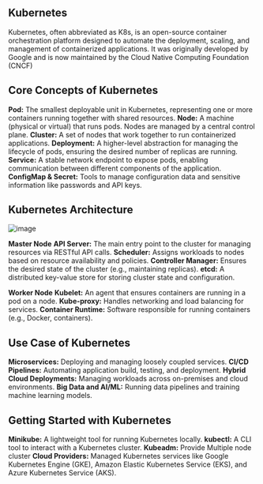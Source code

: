 ## Kubernetes
Kubernetes, often abbreviated as K8s, is an open-source container orchestration platform designed to automate the deployment, scaling, and management of containerized applications.
It was originally developed by Google and is now maintained by the Cloud Native Computing Foundation (CNCF)

## Core Concepts of Kubernetes
**Pod:** The smallest deployable unit in Kubernetes, representing one or more containers running together with shared resources.
**Node:** A machine (physical or virtual) that runs pods. Nodes are managed by a central control plane.
**Cluster:** A set of nodes that work together to run containerized applications.
**Deployment:** A higher-level abstraction for managing the lifecycle of pods, ensuring the desired number of replicas are running.
**Service:** A stable network endpoint to expose pods, enabling communication between different components of the application.
**ConfigMap & Secret:** Tools to manage configuration data and sensitive information like passwords and API keys.

## Kubernetes Architecture
![image](https://github.com/user-attachments/assets/91ae313f-562f-4537-bb28-0b62e91e4c9f)

**Master Node**
**API Server:** The main entry point to the cluster for managing resources via RESTful API calls.
**Scheduler:** Assigns workloads to nodes based on resource availability and policies.
**Controller Manager:** Ensures the desired state of the cluster (e.g., maintaining replicas).
**etcd:** A distributed key-value store for storing cluster state and configuration.

**Worker Node**
**Kubelet:** An agent that ensures containers are running in a pod on a node.
**Kube-proxy:** Handles networking and load balancing for services.
**Container Runtime:** Software responsible for running containers (e.g., Docker, containers).


## Use Case of Kubernetes
**Microservices:** Deploying and managing loosely coupled services.
**CI/CD Pipelines:** Automating application build, testing, and deployment.
**Hybrid Cloud Deployments:** Managing workloads across on-premises and cloud environments.
**Big Data and AI/ML:** Running data pipelines and training machine learning models.

## Getting Started with Kubernetes
**Minikube:** A lightweight tool for running Kubernetes locally.
**kubectl:** A CLI tool to interact with a Kubernetes cluster.
**Kubeadm:** Provide Multiple node cluster
**Cloud Providers:** Managed Kubernetes services like Google Kubernetes Engine (GKE), Amazon Elastic Kubernetes Service (EKS), and Azure Kubernetes Service (AKS).

